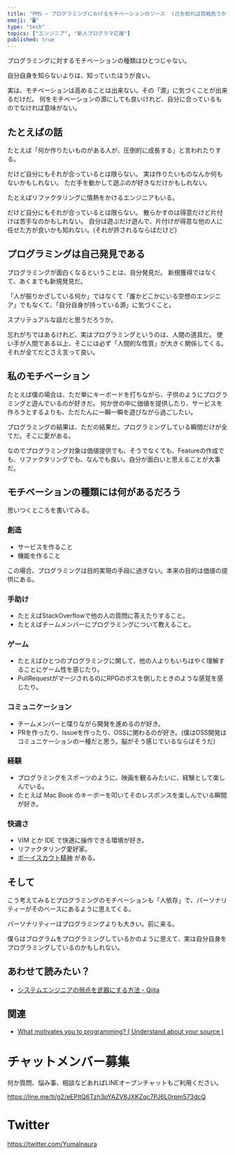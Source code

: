 ```yaml
---
title: "PMS — プログラミングにおけるモチベーションのソース  (己を知れば百戦危うからず)"
emoji: "🖥"
type: "tech"
topics: ["エンジニア", "新人プログラマ応援"]
published: true
---
```


プログラミングに対するモチベーションの種類はひとつじゃない。

自分自身を知らないよりは、知っていたほうが良い。

実は、モチベーションは高めることは出来ない。その「源」に気づくことが出来るだけだ。
何をモチベーションの源にしても良いけれど、自分に合っているものでなければ意味がない。

## たとえばの話

たとえば「何か作りたいものがある人が、圧倒的に成長する」と言われたりする。

だけど自分にもそれが合っているとは限らない。
実は作りたいものなんか何もないかもしれない。
ただ手を動かして遊ぶのが好きなだけかもしれない。

たとえばリファクタリングに情熱をかけるエンジニアもいる。

だけど自分にもそれが合っているとは限らない。
散らかすのは得意だけど片付けは苦手なのかもしれない。
自分は遊ぶだけ遊んで、片付けが得意な他の人に任せた方が良いかも知れない。(それが許されるならばだけど)

## プログラミングは自己発見である

プログラミングが面白くなるということは、自分発見だ。
新規獲得ではなくて、あくまでも新規発見だ。

「人が振りかざしている何か」ではなくて「誰かどこかにいる空想のエンジニア」でもなくて、「自分自身が持っている源」に気づくこと。

スプリテュアルな話だと思うだろうか。

忘れがちではあるけれど、実はプログラミングというのは、人間の道具だ。
使い手が人間である以上、そこには必ず「人間的な性質」が大きく関係してくる。それが全てだとさえ言って良い。

## 私のモチベーション

たとえば僕の場合は、ただ単にキーボードを打ちながら、子供のようにプログラミングと遊んでいるのが好きだ。
何か世の中に価値を提供したり、サービスを作ろうとするよりも、ただたんに一瞬一瞬を遊びながら過ごしたい。

プログラミングの結果は、ただの結果だ。プログラミングしている瞬間だけが全てだ。そこに愛がある。

なのでプログラミング対象は価値提供でも、そうでなくても、Featureの作成でも、リファクタリングでも、なんでも良い。自分が面白いと思えることが大事だ。


## モチベーションの種類には何があるだろう

思いつくところを書いてみる。

### 創造

- サービスを作ること
- 機能を作ること

この場合、プログラミングは目的実現の手段に過ぎない。本来の目的は価値の提供にある。

### 手助け

- たとえばStackOverflowで他の人の質問に答えたりすること。
- たとえばチームメンバーにプログラミングについて教えること。

### ゲーム

- たとえばひとつのプログラミングに関して、他の人よりもいちはやく理解することにゲーム性を感じたり。
- PullRequestがマージされるのにRPGのボスを倒したときのような感覚を感じたり。

### コミュニケーション

- チームメンバーと喋りながら開発を進めるのが好き。
- PRを作ったり、Issueを作ったり、OSSに関わるのが好き。(僕はOSS開発はコミュニケーションの一種だと思う。脳がそう感じているならばそうだ)
 
### 経験

- プログラミングをスポーツのように、映画を観るみたいに、経験として楽しんでいる。
- たとえば Mac Book のキーボーを叩いてそのレスポンスを楽しんでいる瞬間が好き。


### 快適さ

- VIM とか IDE で快適に操作できる環境が好き。
- リファクタリング愛好家。
- [ボーイスカウト精神](https://deviq.com/boy-scout-rule/) がある。

## そして

こう考えてみるとプログラミングのモチベーションも「人依存」で、パーソナリティーがそのベースにあるように思えてくる。

パーソナリティーはプログラミングよりも大きい。前に来る。

僕らはプログラムをプログラミングしているかのように思えて、実は自分自身をプログラミングしているのかもしれない。

## あわせて読みたい？

- [システムエンジニアの弱点を武器にする方法 - Qiita](https://qiita.com/YumaInaura/items/c9de45727f64c6a367fe)

## 関連

- [What motivates you to programming? ( Understand about your source )](https://gist.github.com/YumaInaura/da0541dbe45ee3efd4a820b43ec7f185)









<!-- Update From Qiita API -->

# チャットメンバー募集


何か質問、悩み事、相談などあればLINEオープンチャットもご利用ください。

https://line.me/ti/g2/eEPltQ6Tzh3pYAZV8JXKZqc7PJ6L0rpm573dcQ





# Twitter


https://twitter.com/YumaInaura


<!-- Update From Qiita API -->


